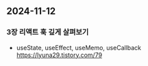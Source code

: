 ## 2024-11-12

### 3장 리액트 훅 깊게 살펴보기 
- useState, useEffect, useMemo, useCallback
  https://lyuna29.tistory.com/79

